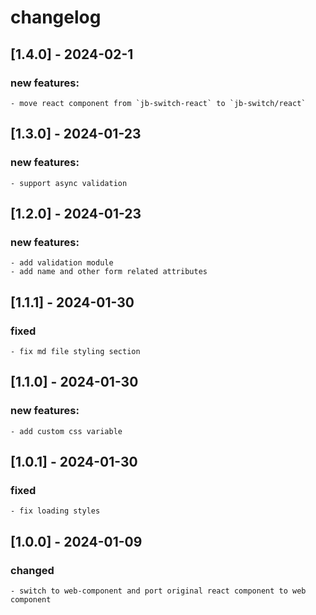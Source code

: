 # changelog

## [1.4.0] - 2024-02-1
### new features:
    - move react component from `jb-switch-react` to `jb-switch/react`

## [1.3.0] - 2024-01-23
### new features:
    - support async validation

## [1.2.0] - 2024-01-23
### new features:
    - add validation module
    - add name and other form related attributes
## [1.1.1] - 2024-01-30
### fixed
    - fix md file styling section

## [1.1.0] - 2024-01-30
### new features:
    - add custom css variable

## [1.0.1] - 2024-01-30
### fixed
    - fix loading styles

## [1.0.0] - 2024-01-09
### changed
    - switch to web-component and port original react component to web component 

